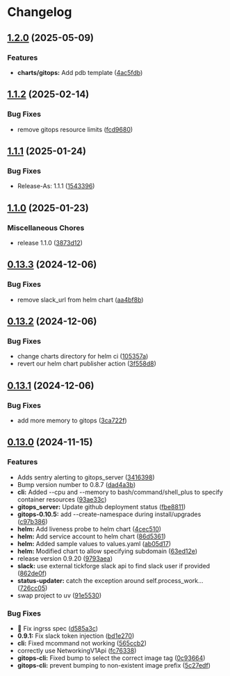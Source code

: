 # Changelog

## [1.2.0](https://github.com/uptick/gitops/compare/helm-v1.1.2...helm-v1.2.0) (2025-05-09)


### Features

* **charts/gitops:** Add pdb template ([4ac5fdb](https://github.com/uptick/gitops/commit/4ac5fdb2b5d4a2b37e43aa79aa231e15255c4400))

## [1.1.2](https://github.com/uptick/gitops/compare/helm-v1.1.1...helm-v1.1.2) (2025-02-14)


### Bug Fixes

* remove gitops resource limits ([fcd9680](https://github.com/uptick/gitops/commit/fcd9680f6e94e5cb7a286c269aeaa1626c95a181))

## [1.1.1](https://github.com/uptick/gitops/compare/helm-v1.1.0...helm-v1.1.1) (2025-01-24)


### Bug Fixes

* Release-As: 1.1.1 ([1543396](https://github.com/uptick/gitops/commit/1543396593d14ead283e8d1f7a60eca9f36d3e57))

## [1.1.0](https://github.com/uptick/gitops/compare/helm-v0.13.3...helm-v1.1.0) (2025-01-23)


### Miscellaneous Chores

* release 1.1.0 ([3873d12](https://github.com/uptick/gitops/commit/3873d12a3f1297151cf124cb66a7ca1f47496065))

## [0.13.3](https://github.com/uptick/gitops/compare/helm-v0.13.2...helm-v0.13.3) (2024-12-06)


### Bug Fixes

* remove slack_url from helm chart ([aa4bf8b](https://github.com/uptick/gitops/commit/aa4bf8bbef5fe598149db554660eedc1b3a587fb))

## [0.13.2](https://github.com/uptick/gitops/compare/helm-v0.13.1...helm-v0.13.2) (2024-12-06)


### Bug Fixes

* change charts directory for helm ci ([105357a](https://github.com/uptick/gitops/commit/105357a831f9efdf4f743fc5abc7937aa0d266f0))
* revert our helm chart publisher action ([3f558d8](https://github.com/uptick/gitops/commit/3f558d85d631e3384a2417a20fd32f25a94fc13e))

## [0.13.1](https://github.com/uptick/gitops/compare/helm-v0.13.0...helm-v0.13.1) (2024-12-06)


### Bug Fixes

* add more memory to gitops ([3ca722f](https://github.com/uptick/gitops/commit/3ca722f1f1e03131979a4de66e17f23052a14c24))

## [0.13.0](https://github.com/uptick/gitops/compare/helm-v0.12.1...helm-v0.13.0) (2024-11-15)


### Features

* Adds sentry alerting to gitops_server ([3416398](https://github.com/uptick/gitops/commit/34163988e24bc8b679f1561bbdc8a32a82624677))
* Bump version number to 0.8.7 ([dad4a3b](https://github.com/uptick/gitops/commit/dad4a3baee106bb82801de596c4de70e5a06f3cf))
* **cli:** Added --cpu and --memory to bash/command/shell_plus to specify container resources ([93ae33c](https://github.com/uptick/gitops/commit/93ae33ccb0c2b3b4a356d55efb6a01ddd081d05e))
* **gitops_server:** Update github deployment status ([fbe8811](https://github.com/uptick/gitops/commit/fbe88119814ffd49b7713487dddb85b99e63f94e))
* **gitops-0.10.5:** add --create-namespace during install/upgrades ([c97b386](https://github.com/uptick/gitops/commit/c97b3868a67df40b2a6b312aae80d9361257ae1b))
* **helm:** Add liveness probe to helm chart ([4cec510](https://github.com/uptick/gitops/commit/4cec5100a3549c5b2562ccfc5ce09decb45c95e2))
* **helm:** Add service account to helm chart ([86d5361](https://github.com/uptick/gitops/commit/86d5361e5cd908be486dcfe238a2f8f8282e3a86))
* **helm:** Added sample values to values.yaml ([ab05d17](https://github.com/uptick/gitops/commit/ab05d1720143884db11701048217a25046c41002))
* **helm:** Modified chart to allow specifying subdomain ([63ed12e](https://github.com/uptick/gitops/commit/63ed12eeb389be9bbdb230f0586b2f4340402c8e))
* release version 0.9.20 ([9793aea](https://github.com/uptick/gitops/commit/9793aea22877ecac49a9aee1815dc0b9923fad40))
* **slack:** use external tickforge slack api to find slack user if provided ([862de0f](https://github.com/uptick/gitops/commit/862de0fcd0ab881d5c8154c530584e2c7fc5f2aa))
* **status-updater:** catch the exception around self.process_work... ([726cc05](https://github.com/uptick/gitops/commit/726cc05160b6cb1eb1cb36bb5e4555ba6bb0589f))
* swap project to uv ([91e5530](https://github.com/uptick/gitops/commit/91e5530240a344018bfa42749fe0ac8235799609))


### Bug Fixes

* :bug: Fix ingrss spec ([d585a3c](https://github.com/uptick/gitops/commit/d585a3c4783eb3a9dd4285682a2839d81f3bc531))
* **0.9.1:** Fix slack token injection ([bd1e270](https://github.com/uptick/gitops/commit/bd1e27093a2346cae648bcb1ced492ed102e9a63))
* **cli:** Fixed mcommand not working ([565ccb2](https://github.com/uptick/gitops/commit/565ccb2c7a72268a98b95594885146221a30a92b))
* correctly use NetworkingV1Api ([fc76338](https://github.com/uptick/gitops/commit/fc76338a94d349eacecc07d2d8ca543929e6d966))
* **gitops-cli:** Fixed bump to select the correct image tag ([0c93664](https://github.com/uptick/gitops/commit/0c93664f8978d58f4179f770aedfeb2e3ece15c6))
* **gitops-cli:** prevent bumping to non-existent image prefix ([5c27edf](https://github.com/uptick/gitops/commit/5c27edfdce86d1da61ed0a99ce6c3b5f86eab6ff))

